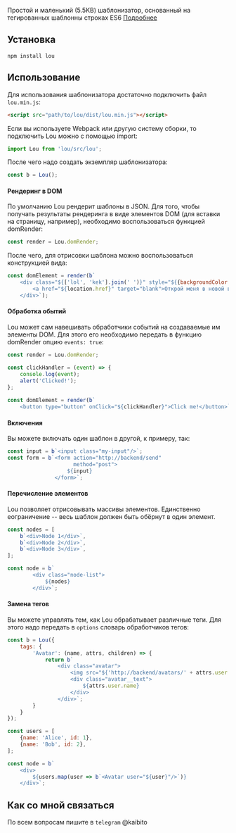 Простой и маленький (5.5KB) шаблонизатор, основанный на тегированных шаблонны строках ES6
[Подробнее](https://developer.mozilla.org/ru/docs/Web/JavaScript/Reference/template_strings)

## Установка
    npm install lou

## Использование
Для использования шаблонизатора достаточно подключить 
файл `lou.min.js`:  

```html
<script src="path/to/lou/dist/lou.min.js"></script>
```

Если вы используете Webpack или другую систему 
сборки, то подключить Lou можно с помощью import:  

```js
import Lou from 'lou/src/lou';
```

После чего надо создать экземпляр шаблонизатора:  

```js
const b = Lou();
```

#### Рендеринг в DOM

По умолчанию Lou рендерит шаблоны в JSON. Для того, чтобы 
получать результаты рендеринга в виде элементов DOM (для вставки на страницу, например), 
необходимо воспользоваться функцией domRender:  

```js
const render = Lou.domRender;
````

После чего, для отрисовки шаблона можно воспользоваться конструкцией вида:  

```js
const domElement = render(b`
    <div class="${['lol', 'kek'].join(' ')}" style="${{backgroundColor: 'black'}}">
        <a href="${location.href}" target="blank">Открой меня в новой вкладке!</a>
    </div>`);
```
    
#### Обработка обытий

Lou может сам навешивать обработчики событий на создаваемые им элементы DOM. Для этого
его необходимо передать в функцию domRender опцию `events: true`:  

```js
const render = Lou.domRender;

const clickHandler = (event) => {
    console.log(event);
    alert('Clicked!');
};
    
const domElement = render(b`
    <button type="button" onClick="${clickHandler}">Click me!</button>`, {events: true});
```

#### Включения

Вы можете включать один шаблон в другой, к примеру, так:  

```js
const input = b`<input class="my-input"/>`;
const form = b`<form action="http://backend/send"
                     method="post">
                   ${input}
               </form>`;
```

#### Перечисление элементов

Lou позволяет отрисовывать массивы элементов. Единственно еограничение -- весь шаблон должен быть обёрнут в
один элемент.

```js
const nodes = [
    b`<div>Node 1</div>`,
    b`<div>Node 2</div>`,
    b`<div>Node 3</div>`,
];

const node = b`
        <div class="node-list">
            ${nodes}
        </div>`;
```

#### Замена тегов

Вы можете управлять тем, как Lou обрабатывает различные теги. Для этого надо передать в `options`
словарь обработчиков тегов:

```js
const b = Lou({
    tags: {
        'Avatar': (name, attrs, children) => {
            return b`
                <div class="avatar">
                    <img src="${'http://backend/avatars/' + attrs.user.id}"/>
                    <div class="avatar__text">
                        ${attrs.user.name}
                    </div>
                </div>`;
        }
    }
});

const users = [
    {name: 'Alice', id: 1},
    {name: 'Bob', id: 2},
];

const node = b`
    <div>
        ${users.map(user => b`<Avatar user="${user}"/>`)}
    </div>`;
```

## Как со мной связаться

По всем вопросам пишите в `telegram` @kaibito

